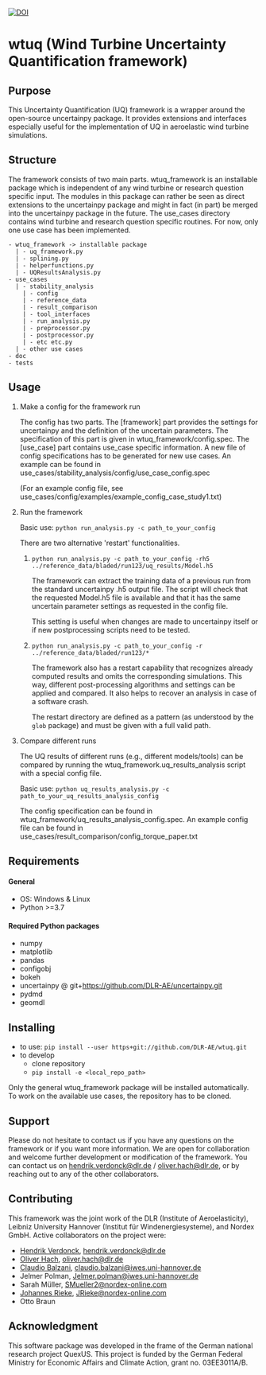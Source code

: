 [![DOI](https://zenodo.org/badge/446348726.svg)](https://zenodo.org/badge/latestdoi/446348726)

# wtuq (Wind Turbine Uncertainty Quantification framework)

## Purpose
This Uncertainty Quantification (UQ) framework is a wrapper around the open-source uncertainpy package.
It provides extensions and interfaces especially useful for the implementation of UQ in aeroelastic
wind turbine simulations.

## Structure
The framework consists of two main parts. wtuq_framework is an installable package which is independent of any wind
turbine or research question specific input. The modules in this package can rather be seen as direct extensions
to the uncertainpy package and might in fact (in part) be merged into the uncertainpy package in the future.
The use_cases directory contains wind turbine and research question specific routines. For now, only one use case has
been implemented.

    - wtuq_framework -> installable package
      | - uq_framework.py
      | - splining.py
      | - helperfunctions.py
      | - UQResultsAnalysis.py
    - use_cases
      | - stability_analysis
        | - config
        | - reference_data
        | - result_comparison
        | - tool_interfaces
        | - run_analysis.py
        | - preprocessor.py
        | - postprocessor.py
        | - etc etc.py
      | - other use cases
    - doc
    - tests

## Usage

1. Make a config for the framework run

    The config has two parts. The [framework] part provides the settings for uncertainpy and the definition of the
    uncertain parameters. The specification of this part is given in wtuq_framework/config.spec.
    The [use_case] part contains use_case specific information. A new file of config specifications has to be generated
    for new use cases. An example can be found in use_cases/stability_analysis/config/use_case_config.spec

    (For an example config file, see use_cases/config/examples/example_config_case_study1.txt)

2. Run the framework

    Basic use: `python run_analysis.py -c path_to_your_config`

    There are two alternative 'restart' functionalities.

    1. `python run_analysis.py -c path_to_your_config -rh5 ../reference_data/bladed/run123/uq_results/Model.h5`

        The framework can extract the training data of a previous run from the standard uncertainpy .h5 output file.
        The script will check that the requested Model.h5 file is available and that it has the same uncertain
        parameter settings as requested in the config file.
    
        This setting is useful when changes are made to uncertainpy itself or if new postprocessing scripts need to be
        tested.

    2. `python run_analysis.py -c path_to_your_config -r ../reference_data/bladed/run123/*`

        The framework also has a restart capability that recognizes already computed results and omits the corresponding
        simulations. This way, different post-processing algorithms and settings can be applied and compared.
        It also helps to recover an analysis in case of a software crash.
    
        The restart directory are defined as a pattern (as understood by the `glob` package) and must be given with a
        full valid path.

3. Compare different runs

    The UQ results of different runs (e.g., different models/tools) can be compared by running the
    wtuq_framework.uq_results_analysis script with a special config file.

    Basic use: `python uq_results_analysis.py -c path_to_your_uq_results_analysis_config`

    The config specification can be found in wtuq_framework/uq_results_analysis_config.spec. An example config file
    can be found in use_cases/result_comparison/config_torque_paper.txt

## Requirements

#### General

* OS: Windows & Linux
* Python >=3.7

#### Required Python packages

* numpy
* matplotlib
* pandas
* configobj
* bokeh
* uncertainpy @ git+https://github.com/DLR-AE/uncertainpy.git
* pydmd
* geomdl

## Installing
* to use: `pip install --user https+git://github.com/DLR-AE/wtuq.git`
* to develop
  * clone repository
  * `pip install -e <local_repo_path>`
  
Only the general wtuq_framework package will be installed automatically. To work on the available use cases, the 
repository has to be cloned. 

## Support
Please do not hesitate to contact us if you have any questions on the framework or if you want more information. 
We are open for collaboration and welcome further development or modification of the framework.
You can contact us on hendrik.verdonck@dlr.de / oliver.hach@dlr.de, or by reaching out to any of the other collaborators.

## Contributing
This framework was the joint work of the DLR (Institute of Aeroelasticity), Leibniz University Hannover (Institut für
Windenergiesysteme), and Nordex GmbH. 
Active collaborators on the project were: 
* [Hendrik Verdonck](https://github.com/hendrikverdonck), hendrik.verdonck@dlr.de
* [Oliver Hach](https://github.com/hach-ol-dlr), oliver.hach@dlr.de
* [Claudio Balzani](https://github.com/claudiobalzani), claudio.balzani@iwes.uni-hannover.de
* Jelmer Polman, Jelmer.polman@iwes.uni-hannover.de
* Sarah Müller, SMueller2@nordex-online.com
* [Johannes Rieke](https://github.com/RiekeJ), JRieke@nordex-online.com
* Otto Braun

## Acknowledgment
This software package was developed in the frame of the German national research project QuexUS.
This project is funded by the German Federal Ministry for Economic Affairs and Climate Action, grant no. 03EE3011A/B.
